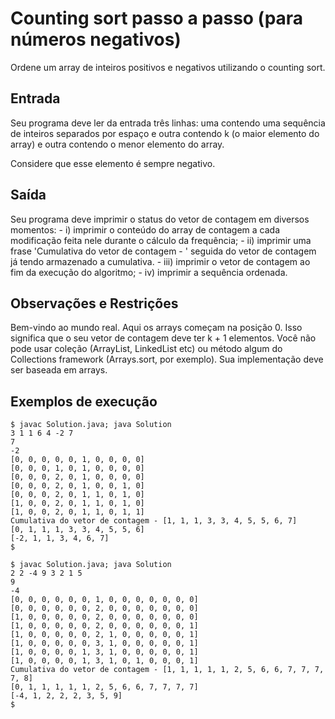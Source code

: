 # Counting sort passo a passo (para números negativos)

Ordene um array de inteiros positivos e negativos utilizando o counting sort.

## Entrada

Seu programa deve ler da entrada três linhas: uma contendo uma sequência de inteiros separados por espaço e outra contendo k (o maior elemento do array) e outra contendo o menor elemento do array.

Considere que esse elemento é sempre negativo.

## Saída

Seu programa deve imprimir o status do vetor de contagem em diversos momentos: - i) imprimir o conteúdo do array de contagem a cada modificação feita nele durante o cálculo da frequência; - ii) imprimir uma frase 'Cumulativa do vetor de contagem - ' seguida do vetor de contagem já tendo armazenado a cumulativa. - iii) imprimir o vetor de contagem ao fim da execução do algoritmo; - iv) imprimir a sequência ordenada.

## Observações e Restrições

Bem-vindo ao mundo real. Aqui os arrays começam na posição 0. Isso significa que o seu vetor de contagem deve ter k + 1 elementos. Você não pode usar coleção (ArrayList, LinkedList etc) ou método algum do Collections framework (Arrays.sort, por exemplo). Sua implementação deve ser baseada em arrays.

## Exemplos de execução

	$ javac Solution.java; java Solution
	3 1 1 6 4 -2 7
	7
	-2
	[0, 0, 0, 0, 0, 1, 0, 0, 0, 0]
	[0, 0, 0, 1, 0, 1, 0, 0, 0, 0]
	[0, 0, 0, 2, 0, 1, 0, 0, 0, 0]
	[0, 0, 0, 2, 0, 1, 0, 0, 1, 0]
	[0, 0, 0, 2, 0, 1, 1, 0, 1, 0]
	[1, 0, 0, 2, 0, 1, 1, 0, 1, 0]
	[1, 0, 0, 2, 0, 1, 1, 0, 1, 1]
	Cumulativa do vetor de contagem - [1, 1, 1, 3, 3, 4, 5, 5, 6, 7]
	[0, 1, 1, 1, 3, 3, 4, 5, 5, 6]
	[-2, 1, 1, 3, 4, 6, 7]
	$
	
	$ javac Solution.java; java Solution
	2 2 -4 9 3 2 1 5
	9
	-4
	[0, 0, 0, 0, 0, 0, 1, 0, 0, 0, 0, 0, 0, 0]
	[0, 0, 0, 0, 0, 0, 2, 0, 0, 0, 0, 0, 0, 0]
	[1, 0, 0, 0, 0, 0, 2, 0, 0, 0, 0, 0, 0, 0]
	[1, 0, 0, 0, 0, 0, 2, 0, 0, 0, 0, 0, 0, 1]
	[1, 0, 0, 0, 0, 0, 2, 1, 0, 0, 0, 0, 0, 1]
	[1, 0, 0, 0, 0, 0, 3, 1, 0, 0, 0, 0, 0, 1]
	[1, 0, 0, 0, 0, 1, 3, 1, 0, 0, 0, 0, 0, 1]
	[1, 0, 0, 0, 0, 1, 3, 1, 0, 1, 0, 0, 0, 1]
	Cumulativa do vetor de contagem - [1, 1, 1, 1, 1, 2, 5, 6, 6, 7, 7, 7, 7, 8]
	[0, 1, 1, 1, 1, 1, 2, 5, 6, 6, 7, 7, 7, 7]
	[-4, 1, 2, 2, 2, 3, 5, 9]
	$
